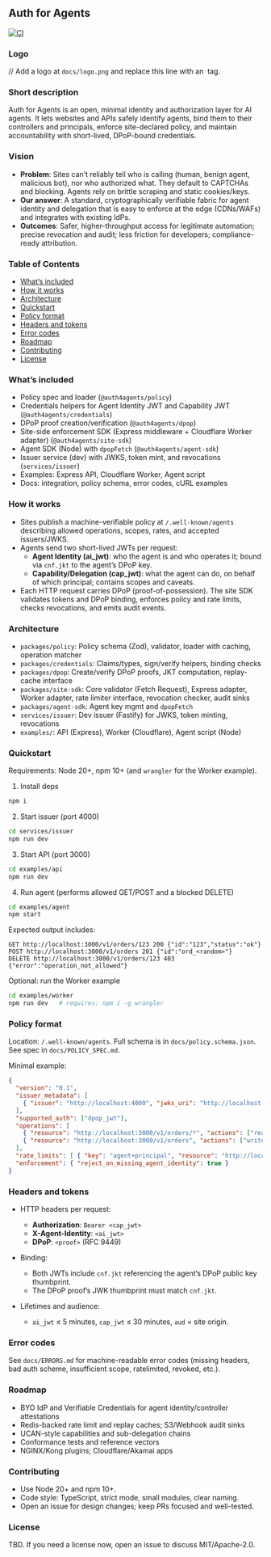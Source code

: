 ## Auth for Agents

[![CI](https://github.com/NeelM0906/auth-for-agents/actions/workflows/ci.yml/badge.svg)](https://github.com/NeelM0906/auth-for-agents/actions)

### Logo

// Add a logo at `docs/logo.png` and replace this line with an <img> tag.

### Short description

Auth for Agents is an open, minimal identity and authorization layer for AI agents. It lets websites and APIs safely identify agents, bind them to their controllers and principals, enforce site-declared policy, and maintain accountability with short-lived, DPoP-bound credentials.

### Vision

- **Problem**: Sites can’t reliably tell who is calling (human, benign agent, malicious bot), nor who authorized what. They default to CAPTCHAs and blocking. Agents rely on brittle scraping and static cookies/keys.
- **Our answer**: A standard, cryptographically verifiable fabric for agent identity and delegation that is easy to enforce at the edge (CDNs/WAFs) and integrates with existing IdPs.
- **Outcomes**: Safer, higher-throughput access for legitimate automation; precise revocation and audit; less friction for developers; compliance-ready attribution.

### Table of Contents

- [What’s included](#whats-included)
- [How it works](#how-it-works)
- [Architecture](#architecture)
- [Quickstart](#quickstart)
- [Policy format](#policy-format)
- [Headers and tokens](#headers-and-tokens)
- [Error codes](#error-codes)
- [Roadmap](#roadmap)
- [Contributing](#contributing)
- [License](#license)

### What’s included

- Policy spec and loader (`@auth4agents/policy`)
- Credentials helpers for Agent Identity JWT and Capability JWT (`@auth4agents/credentials`)
- DPoP proof creation/verification (`@auth4agents/dpop`)
- Site-side enforcement SDK (Express middleware + Cloudflare Worker adapter) (`@auth4agents/site-sdk`)
- Agent SDK (Node) with `dpopFetch` (`@auth4agents/agent-sdk`)
- Issuer service (dev) with JWKS, token mint, and revocations (`services/issuer`)
- Examples: Express API, Cloudflare Worker, Agent script
- Docs: integration, policy schema, error codes, cURL examples

### How it works

- Sites publish a machine-verifiable policy at `/.well-known/agents` describing allowed operations, scopes, rates, and accepted issuers/JWKS.
- Agents send two short-lived JWTs per request:
  - **Agent Identity (ai_jwt)**: who the agent is and who operates it; bound via `cnf.jkt` to the agent’s DPoP key.
  - **Capability/Delegation (cap_jwt)**: what the agent can do, on behalf of which principal; contains scopes and caveats.
- Each HTTP request carries DPoP (proof-of-possession). The site SDK validates tokens and DPoP binding, enforces policy and rate limits, checks revocations, and emits audit events.

### Architecture

- `packages/policy`: Policy schema (Zod), validator, loader with caching, operation matcher
- `packages/credentials`: Claims/types, sign/verify helpers, binding checks
- `packages/dpop`: Create/verify DPoP proofs, JKT computation, replay-cache interface
- `packages/site-sdk`: Core validator (Fetch Request), Express adapter, Worker adapter, rate limiter interface, revocation checker, audit sinks
- `packages/agent-sdk`: Agent key mgmt and `dpopFetch`
- `services/issuer`: Dev issuer (Fastify) for JWKS, token minting, revocations
- `examples/`: API (Express), Worker (Cloudflare), Agent script (Node)

### Quickstart

Requirements: Node 20+, npm 10+ (and `wrangler` for the Worker example).

1) Install deps

```bash
npm i
```

2) Start issuer (port 4000)

```bash
cd services/issuer
npm run dev
```

3) Start API (port 3000)

```bash
cd examples/api
npm run dev
```

4) Run agent (performs allowed GET/POST and a blocked DELETE)

```bash
cd examples/agent
npm start
```

Expected output includes:

```
GET http://localhost:3000/v1/orders/123 200 {"id":"123","status":"ok"}
POST http://localhost:3000/v1/orders 201 {"id":"ord_<random>"}
DELETE http://localhost:3000/v1/orders/123 403 {"error":"operation_not_allowed"}
```

Optional: run the Worker example

```bash
cd examples/worker
npm run dev   # requires: npm i -g wrangler
```

### Policy format

Location: `/.well-known/agents`. Full schema is in `docs/policy.schema.json`. See spec in `docs/POLICY_SPEC.md`.

Minimal example:

```json
{
  "version": "0.1",
  "issuer_metadata": [
    { "issuer": "http://localhost:4000", "jwks_uri": "http://localhost:4000/.well-known/jwks.json" }
  ],
  "supported_auth": ["dpop_jwt"],
  "operations": [
    { "resource": "http://localhost:3000/v1/orders/*", "actions": ["read"], "required_scopes": ["orders:read"] },
    { "resource": "http://localhost:3000/v1/orders", "actions": ["write"], "required_scopes": ["orders:write"] }
  ],
  "rate_limits": [ { "key": "agent+principal", "resource": "http://localhost:3000/v1/orders/*", "limit": { "rpm": 60 } } ],
  "enforcement": { "reject_on_missing_agent_identity": true }
}
```

### Headers and tokens

- HTTP headers per request:
  - **Authorization**: `Bearer <cap_jwt>`
  - **X-Agent-Identity**: `<ai_jwt>`
  - **DPoP**: `<proof>` (RFC 9449)

- Binding:
  - Both JWTs include `cnf.jkt` referencing the agent’s DPoP public key thumbprint.
  - The DPoP proof’s JWK thumbprint must match `cnf.jkt`.

- Lifetimes and audience:
  - `ai_jwt` ≤ 5 minutes, `cap_jwt` ≤ 30 minutes, `aud` = site origin.

### Error codes

See `docs/ERRORS.md` for machine-readable error codes (missing headers, bad auth scheme, insufficient scope, ratelimited, revoked, etc.).

### Roadmap

- BYO IdP and Verifiable Credentials for agent identity/controller attestations
- Redis-backed rate limit and replay caches; S3/Webhook audit sinks
- UCAN-style capabilities and sub-delegation chains
- Conformance tests and reference vectors
- NGINX/Kong plugins; Cloudflare/Akamai apps

### Contributing

- Use Node 20+ and npm 10+.
- Code style: TypeScript, strict mode, small modules, clear naming.
- Open an issue for design changes; keep PRs focused and well-tested.

### License

TBD. If you need a license now, open an issue to discuss MIT/Apache-2.0.


